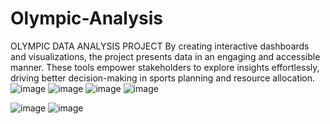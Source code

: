 # Olympic-Analysis
OLYMPIC DATA ANALYSIS PROJECT 
By creating interactive dashboards and visualizations, the project presents data in an engaging and accessible manner. These tools empower stakeholders to explore insights effortlessly, driving better decision-making in sports planning and resource allocation.
![image](https://github.com/user-attachments/assets/18d8f4a6-4028-41d9-b02b-c2aef68e2dce)
![image](https://github.com/user-attachments/assets/4060fb5f-5bce-4179-b9be-affc6c86d34e)
![image](https://github.com/user-attachments/assets/49cca17b-fadd-44e9-a33e-c6f4f118a935)
![image](https://github.com/user-attachments/assets/3d59dca2-47ac-4814-b389-eb683de7f117)


![image](https://github.com/user-attachments/assets/8ce37a75-be06-4507-b933-49737fd83f1e)
![image](https://github.com/user-attachments/assets/4ca9c9cf-f598-4e9f-9bf7-f4ed1b5d7cd8)




